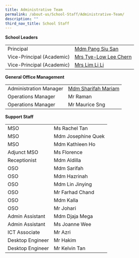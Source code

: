 ```yaml
---
title: Administrative Team
permalink: /about-us/School-Staff/Administrative-Team/
description: ""
third_nav_title: School Staff
---
```

**School Leaders**

| | | 
| -------- | -------- | 
| Principal     |[Mdm Pang Siu San](mailto:naps_sl@moe.edu.sg)   | 
|Vice-Principal (Academic)|[Mrs Tye-Low Lee Chern](mailto:naps_sl@moe.edu.sg)|
|Vice-Principal (Academic)|[Mrs Lim Li Li](mailto:naps_sl@moe.edu.sg)

**General Office Management**

| | | 
| -------- | -------- | 
| Administration Manager     |[Mdm Sharifah Mariam](mailto:naps@moe.edu.sg)  | 
|Operations Manager|Mr Raman
|Operations Manager|Mr Maurice Sng

**Support Staff**

| | | 
| -------- | -------- | 
|MSO|Ms Rachel Tan
|MSO|Mdm Josephine Quek|
|MSO|Mdm Kathleen Ho
|Adjunct MSO|Ms Florence
|Receptionist|Mdm Aldilla
|OSO|Mdm Sarifah
|OSO|Mdm Hazrinah
|OSO|Mdm Lin Jinying
|OSO|Mr Farhad Chand
|OSO|Mdm Kalla
|OSO|Mr Johari
|Admin Assistant|Mdm Djaja Mega
|Admin Assistant| Ms Joanne Wee
|ICT Associate|Mr Azri
|Desktop Engineer|Mr Hakim
|Desktop Engineer|Mr Kelvin Tan
